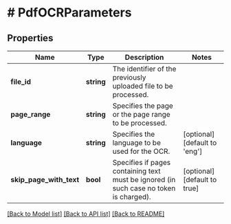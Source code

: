 # # PdfOCRParameters

## Properties

Name | Type | Description | Notes
------------ | ------------- | ------------- | -------------
**file_id** | **string** | The identifier of the previously uploaded file to be processed. | 
**page_range** | **string** | Specifies the page or the page range to be processed. | 
**language** | **string** | Specifies the language to be used for the OCR. | [optional] [default to 'eng']
**skip_page_with_text** | **bool** | Specifies if pages containing text must be ignored (in such case no token is charged). | [optional] [default to true]

[[Back to Model list]](../../README.md#documentation-for-models) [[Back to API list]](../../README.md#documentation-for-api-endpoints) [[Back to README]](../../README.md)


